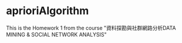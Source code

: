 # aprioriAlgorithm
This is the Homework 1 from the course "資料探勘與社群網路分析DATA MINING & SOCIAL NETWORK ANALYSIS"

